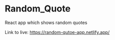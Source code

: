 # Random_Quote
React app which shows random quotes

Link to live:
https://random-qutoe-app.netlify.app/
